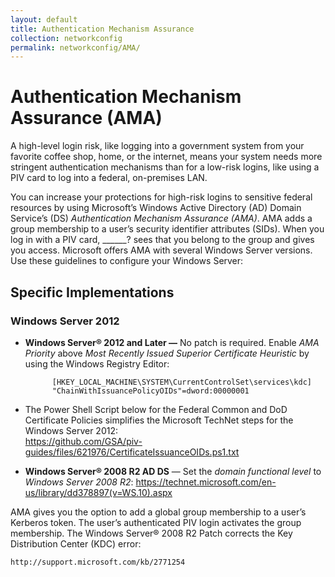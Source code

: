 ```yaml
---
layout: default
title: Authentication Mechanism Assurance
collection: networkconfig
permalink: networkconfig/AMA/
---
```


# Authentication Mechanism Assurance (AMA)

A high-level login risk, like logging into a government system from your favorite coffee shop, home, or the internet, means your system needs more stringent authentication mechanisms than for a low-risk logins, like using a PIV card to log into a federal, on-premises LAN.

You can increase your protections for high-risk logins to sensitive federal resources by using Microsoft’s Windows Active Directory (AD) Domain Service’s (DS) _Authentication Mechanism Assurance (AMA)_.
AMA adds a group membership to a user’s security identifier attributes (SIDs). When you log in with a PIV card, ______? sees that you belong to the group and gives you access.
Microsoft offers AMA with several Windows Server versions. Use these guidelines to configure your Windows Server:
## Specific Implementations
### Windows Server 2012
* **Windows Server® 2012 and Later &mdash;** No patch is required.  Enable _AMA Priority_ above _Most Recently Issued Superior Certificate Heuristic_ by using the Windows Registry Editor:

            [HKEY_LOCAL_MACHINE\SYSTEM\CurrentControlSet\services\kdc]
            "ChainWithIssuancePolicyOIDs"=dword:00000001

* The Power Shell Script below for the Federal Common and DoD Certificate Policies simplifies the Microsoft TechNet steps for the Windows Server 2012:    
    https://github.com/GSA/piv-guides/files/621976/CertificateIssuanceOIDs.ps1.txt
    
* **Windows Server® 2008 R2 AD DS** &mdash; Set the _domain functional level_ to _Windows Server 2008 R2_:
    https://technet.microsoft.com/en-us/library/dd378897(v=WS.10).aspx

AMA gives you the option to add a global group membership to a user’s Kerberos token. The user’s authenticated PIV login activates the group membership.
The Windows Server® 2008 R2 Patch corrects the Key Distribution Center (KDC) error: 

    http://support.microsoft.com/kb/2771254 
